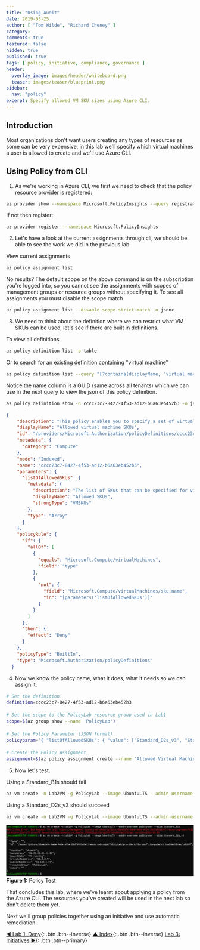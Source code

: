 ```yaml
---
title: "Using Audit"
date: 2019-03-25
author: [ "Tom Wilde", "Richard Cheney" ]
category:
comments: true
featured: false
hidden: true
published: true
tags: [ policy, initiative, compliance, governance ]
header:
  overlay_image: images/header/whiteboard.png
  teaser: images/teaser/blueprint.png
sidebar:
  nav: "policy"
excerpt: Specify allowed VM SKU sizes using Azure CLI.
---
```

## Introduction

Most organizations don't want users creating any types of resources as some can be very expensive, in this lab we'll specify which virtual machines a user is allowed to create and we'll use Azure CLI.

## Using Policy from CLI

1. As we're working in Azure CLI, we first we need to check that the policy resource provider is registered:

```bash
az provider show --namespace Microsoft.PolicyInsights --query registrationState --output tsv
```

If not then register:

```bash
az provider register --namespace Microsoft.PolicyInsights
```

2. Let's have a look at the current assignments through cli, we should be able to see the work we did in the previous lab.

View current assignments

 ```bash
az policy assignment list
```

No results? The default scope on the above command is on the subscription you're logged into, so you cannot see the assignments with scopes of management groups or resource groups without specifying it. To see all assignments you must disable the scope match

 ```bash
az policy assignment list --disable-scope-strict-match -o jsonc
```

3. We need to think about the definition where we can restrict what VM SKUs can be used, let's see if there are built in definitions.

To view all definitions

 ```bash
az policy definition list -o table
```

Or to search for an existing definition containing "virtual machine"

 ```bash
az policy definition list --query "[?contains(displayName, 'virtual machine')]" -o table
```

Notice the name column is a GUID (same across all tenants) which we can use in the next query to view the json of this policy definition.

 ```bash
az policy definition show -n cccc23c7-8427-4f53-ad12-b6a63eb452b3 -o jsonc
```

```json
{
    "description": "This policy enables you to specify a set of virtual machine SKUs that your organization can deploy.",
    "displayName": "Allowed virtual machine SKUs",
    "id": "/providers/Microsoft.Authorization/policyDefinitions/cccc23c7-8427-4f53-ad12-b6a63eb452b3",
    "metadata": {
      "category": "Compute"
    },
    "mode": "Indexed",
    "name": "cccc23c7-8427-4f53-ad12-b6a63eb452b3",
    "parameters": {
      "listOfAllowedSKUs": {
        "metadata": {
          "description": "The list of SKUs that can be specified for virtual machines.",
          "displayName": "Allowed SKUs",
          "strongType": "VMSKUs"
        },
        "type": "Array"
      }
    },
    "policyRule": {
      "if": {
        "allOf": [
          {
            "equals": "Microsoft.Compute/virtualMachines",
            "field": "type"
          },
          {
            "not": {
              "field": "Microsoft.Compute/virtualMachines/sku.name",
              "in": "[parameters('listOfAllowedSKUs')]"
            }
          }
        ]
      },
      "then": {
        "effect": "Deny"
      }
    },
    "policyType": "BuiltIn",
    "type": "Microsoft.Authorization/policyDefinitions"
  }
```

4. Now we know the policy name, what it does, what it needs so we can assign it.

 ```bash
# Set the definition
definition=cccc23c7-8427-4f53-ad12-b6a63eb452b3

# Set the scope to the PolicyLab resource group used in Lab1
scope=$(az group show --name 'PolicyLab')

# Set the Policy Parameter (JSON format)
policyparam='{ "listOfAllowedSKUs": { "value": ["Standard_D2s_v3", "Standard_D4s_v3", "Standard_DS1_v2", "Standard_DS2_v2"]}}'

# Create the Policy Assignment
assignment=$(az policy assignment create --name 'Allowed Virtual Machine SKUs' --display-name 'Allowed Virtual Machine SKUs' --scope `echo $scope | jq '.id' -r` --policy $definition --params "$policyparam")
```

5. Now let's test.

Using a Standard_B1s should fail

 ```bash
 az vm create -n Lab2VM -g PolicyLab --image UbuntuLTS --admin-username policyuser --size Standard_B1s
  ```
Using a Standard_D2s_v3 should succeed

```bash
az vm create -n Lab2VM -g PolicyLab --image UbuntuLTS --admin-username policyuser --size Standard_D2s_v3
```

![Policy Definition](/automation/policy/images/lab2-policytest.png)
**Figure 1:** Policy Test


That concludes this lab, where we've learnt about applying a policy from the Azure CLI. The resources you've created will be used in the next lab so don't delete them yet.

Next we'll group policies together using an initiative and use automatic remediation.


[◄ Lab 1: Deny](../lab1){: .btn .btn--inverse} [▲ Index](../#labs){: .btn .btn--inverse} [Lab 3: Initiatives ►](../lab3){: .btn .btn--primary}